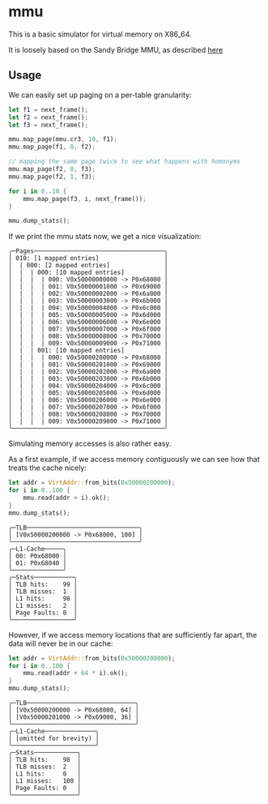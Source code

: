 # mmu

This  is a basic simulator for virtual memory on X86_64.

It is loosely based on the Sandy Bridge MMU, as described [here](https://www.realworldtech.com/sandy-bridge/7/)

## Usage

We can easily set up paging on a per-table granularity:

```rs
let f1 = next_frame();
let f2 = next_frame();
let f3 = next_frame();

mmu.map_page(mmu.cr3, 10, f1);
mmu.map_page(f1, 0, f2);

// mapping the same page twice to see what happens with homonyms
mmu.map_page(f2, 0, f3);
mmu.map_page(f2, 1, f3);

for i in 0..10 {
    mmu.map_page(f3, i, next_frame());
}

mmu.dump_stats();
```

If we print the mmu stats now, we get a nice visualization:
```
╭─Pages────────────────────────────────────╮
│ 010: [1 mapped entries]                  │
│  | 000: [2 mapped entries]               │
│  |  | 000: [10 mapped entries]           │
│  |  |  | 000: V0x50000000000 -> P0x68000 │
│  |  |  | 001: V0x50000001000 -> P0x69000 │
│  |  |  | 002: V0x50000002000 -> P0x6a000 │
│  |  |  | 003: V0x50000003000 -> P0x6b000 │
│  |  |  | 004: V0x50000004000 -> P0x6c000 │
│  |  |  | 005: V0x50000005000 -> P0x6d000 │
│  |  |  | 006: V0x50000006000 -> P0x6e000 │
│  |  |  | 007: V0x50000007000 -> P0x6f000 │
│  |  |  | 008: V0x50000008000 -> P0x70000 │
│  |  |  | 009: V0x50000009000 -> P0x71000 │
│  |  | 001: [10 mapped entries]           │
│  |  |  | 000: V0x50000200000 -> P0x68000 │
│  |  |  | 001: V0x50000201000 -> P0x69000 │
│  |  |  | 002: V0x50000202000 -> P0x6a000 │
│  |  |  | 003: V0x50000203000 -> P0x6b000 │
│  |  |  | 004: V0x50000204000 -> P0x6c000 │
│  |  |  | 005: V0x50000205000 -> P0x6d000 │
│  |  |  | 006: V0x50000206000 -> P0x6e000 │
│  |  |  | 007: V0x50000207000 -> P0x6f000 │
│  |  |  | 008: V0x50000208000 -> P0x70000 │
│  |  |  | 009: V0x50000209000 -> P0x71000 │
╰──────────────────────────────────────────╯
```

Simulating memory accesses is also rather easy.

As a first example, if we access memory contiguously we can see how that treats the cache nicely:
```rs
let addr = VirtAddr::from_bits(0x50000200000);
for i in 0..100 {
    mmu.read(addr + i).ok();
}
mmu.dump_stats();
```
```
╭─TLB───────────────────────────────╮
│ [V0x50000200000 -> P0x68000, 100] │
╰───────────────────────────────────╯
╭─L1-Cache─────╮
│ 00: P0x68000 │
│ 01: P0x68040 │
╰──────────────╯
╭─Stats───────────╮
│ TLB hits:    99 │
│ TLB misses:  1  │
│ L1 hits:     98 │
│ L1 misses:   2  │
│ Page Faults: 0  │
╰─────────────────╯
```

However, if we access memory locations that are sufficiently far apart, the data will never be in our cache:
```rs
let addr = VirtAddr::from_bits(0x50000200000);
for i in 0..100 {
    mmu.read(addr + 64 * i).ok();
}
mmu.dump_stats();
```
```
╭─TLB──────────────────────────────╮
│ [V0x50000200000 -> P0x68000, 64] │
│ [V0x50000201000 -> P0x69000, 36] │
╰──────────────────────────────────╯
╭─L1-Cache──────────────╮
│ [omitted for brevity) │
╰───────────────────────╯
╭─Stats────────────╮
│ TLB hits:    98  │
│ TLB misses:  2   │
│ L1 hits:     0   │
│ L1 misses:   100 │
│ Page Faults: 0   │
╰──────────────────╯
```
